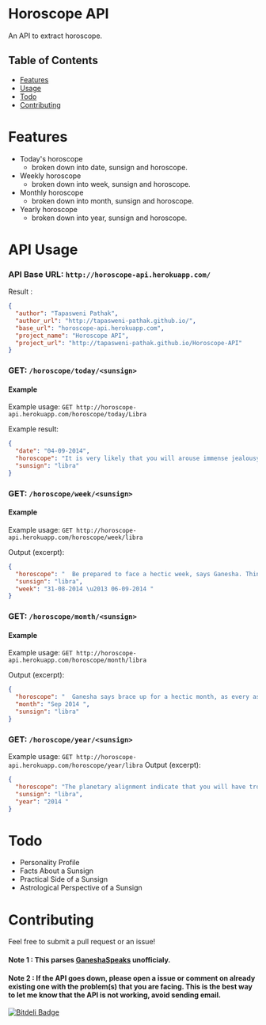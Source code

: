 Horoscope API
======


An API to extract horoscope.

## Table of Contents

* [Features](#features)
* [Usage](#api-usage)
* [Todo](#todo)
* [Contributing](#contributing)

# Features

* Today's horoscope 
  * broken down into date, sunsign and horoscope.
* Weekly horoscope
  * broken down into week, sunsign and horoscope.
* Monthly horoscope
  * broken down into month, sunsign and horoscope.
* Yearly horoscope
  * broken down into year, sunsign and horoscope.

# API Usage
### API Base URL: `http://horoscope-api.herokuapp.com/`

Result :
```json
{
  "author": "Tapasweni Pathak", 
  "author_url": "http://tapasweni-pathak.github.io/", 
  "base_url": "horoscope-api.herokuapp.com", 
  "project_name": "Horoscope API", 
  "project_url": "http://tapasweni-pathak.github.io/Horoscope-API"
}
```

### GET: `/horoscope/today/<sunsign>`
#### Example
Example usage: `GET http://horoscope-api.herokuapp.com/horoscope/today/Libra`

Example result:
```json
{
  "date": "04-09-2014", 
  "horoscope": "It is very likely that you will arouse immense jealousy in others with your success and growth in business. Your business rivals may attempt to dent your credit worthiness in one way or the other. You may prefer to deal with them subtly rather than confront them openly, feels Ganesha.       Astro Profile  Uncover the real you, and see for yourself the cosmic map that Almighty has constructed for you. This specific arrangement of planets, the numbers and the stars at the time you were born makes you unique. Discover such aspects through the free Astro Profile report.      Get It Now!  ", 
  "sunsign": "libra"
}
```

### GET: `/horoscope/week/<sunsign>`
#### Example
Example usage: `GET http://horoscope-api.herokuapp.com/horoscope/week/libra`

Output (excerpt):
```json
{
  "horoscope": "  Be prepared to face a hectic week, says Ganesha. Things that were dormant shall now start gaining momentum. Your financial graph will gradually start going up. Things on both the personal and professional fronts are likely to become smoother. Your relations with your bosses shall improve. Boss and You! Finding difficulty to get along with your superior in your office, our expert astrologers can help you out. Get this report to get guidance from an astrological standpoint \u2013 as this report is based on your Natal Chart, it will be fully personalised for you. You shall be spending money on friends, but they shall return the favour by holding you in high regard and showering a lot of affection on you. This week, you shall also be able to earn through contacts and your reputation shall spread through word of mouth, fetching many assignments. This week is good for working with youngsters. That is to say, if you wish to impart training to the youngsters in your company or even in your family, this is the best week. Ganesha feels your approach towards social and personal issues shall be diplomatic.   Birth Horoscope Use the power of Astrology to understand yourself in a better way and get a sense of direction and purpose in life. The cosmic imprint of the stars has a profound impact on your life. Unravel your true potential through the Birth Horoscope report, being offered for free.      Get It Now! ", 
  "sunsign": "libra", 
  "week": "31-08-2014 \u2013 06-09-2014 "
}
```

### GET: `/horoscope/month/<sunsign>`
#### Example
Example usage: `GET http://horoscope-api.herokuapp.com/horoscope/month/libra`

Output (excerpt):
```json
{
  "horoscope": "  Ganesha says brace up for a hectic month, as every aspect of your life shall keep you extremely busy. On the work front, your relations with seniors shall improve. As for work, you shall easily complete the projects assigned to you. Your social network and contacts shall matter a lot this month. You may also quit your job and start a business, to improve your financial condition. However, don\u2019t take any hasty decisions, cautions Ganesha. You are likely to be tempted to take some drastic steps to improve your finances. However, you should consult experts before undertaking anything risky. Also, start saving and chart out your investment plans. Over the course of the month, your finances shall improve gradually. Gains through investments in business are also indicated. To get some valuable tips on how to improve your financial condition even more, try the Birth Chart based report Wealth Ask a Question Detailed. As per Ganesha, your personal life may be fairly smooth this month, provided you are flexible and accommodating. Planetary positions indicate that your stubbornness may negatively affect your spouse and other members of your family.  Shani Dosha  Shani Dosha occurs when Saturn, the feared, mighty planet, is debilitated or occupies any of the Cardinal Houses (1, 4, 7, 10) in Aries, Cancer, Leo, or Scorpio or is Retrograde or Combust (by Sun) in those Houses (whatever be the Sign, except Libra, Capricorn and Aquarius) in a Horoscope. These planetary positions can cause troubles for you. Find out and deal well!    Get It Now! ", 
  "month": "Sep 2014 ", 
  "sunsign": "libra"
}
```

### GET: `/horoscope/year/<sunsign>`
Example usage: `GET http://horoscope-api.herokuapp.com/horoscope/year/libra`
 Output (excerpt):
 ```json
 {
   "horoscope": "The planetary alignment indicate that you will have trouble controlling your temper during the year ahead. Be very careful of your words and actions as even petty issues may go out of hand in no time. As far as your love life is concerned, there will some ups and downs during year . Be unbiased and practical while sorting out issues with your beloved, else you will not be able to stop things from going bad to worse. This year, you need to be very clear about how you are going to handle your finances. According to Ganesha, you should pay special attention to your spendings and cash outflow. Whereas for your business, it may prove to be an excellent year. In all likelihood, you will come across lucrative business opportunities. The transiting Jupiter may bring you a favourable period on the career front in the form of a promotion or an increment. Well, be prepared to accept more responsibilities.",
   "sunsign": "libra",
   "year": "2014 "
}
```
# Todo
* Personality Profile
* Facts About a Sunsign
* Practical Side of a Sunsign
* Astrological Perspective of a Sunsign

# Contributing
Feel free to submit a pull request or an issue!



#### Note 1 : This parses [GaneshaSpeaks](http://www.ganeshaspeaks.com/) unofficialy.

#### Note 2 : If the API goes down, please open a issue or comment on already existing one with the problem(s) that you are facing. This is the best way to let me know that the API is not working, avoid sending email. 

[![Bitdeli Badge](https://d2weczhvl823v0.cloudfront.net/tapasweni-pathak/horoscope-api/trend.png)](https://bitdeli.com/free "Bitdeli Badge")
